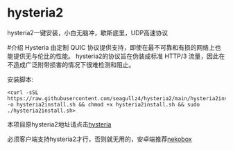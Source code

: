 # hysteria2
hysteria2一键安装，小白无脑冲，歇斯底里，UDP高速协议


#介绍
Hysteria 由定制 QUIC 协议提供支持，即使在最不可靠和有损的网络上也能提供无与伦比的性能。
hysteria2的协议旨在伪装成标准 HTTP/3 流量，因此在不造成广泛附带损害的情况下很难检测和阻止。


安装脚本: 
```
<curl -sSL https://raw.githubusercontent.com/seagullz4/hysteria2/main/hysteria2install.sh -o hysteria2install.sh && chmod +x hysteria2install.sh && sudo ./hysteria2install.sh>
```

本项目原hysteria2地址请点击[hysteria](https://github.com/apernet/hysteria)


必须客户端支持hysteria2才行，否则就无用的，安卓端推荐[nekobox](https://github.com/MatsuriDayo/NekoBoxForAndroid)